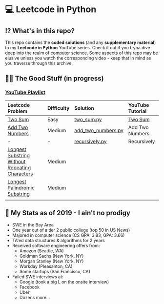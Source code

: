 # 💻 Leetcode in Python

## ⁉️ What's in this repo?

This repo contains the **coded solutions** (and any **supplementary material**) to my **Leetcode in Python** YouTube series. Check it out if you tryna dive deep into the realm of computer science. Some aspects of this repo may be elusive unless you watch the corresponding video - keep that in mind as you traverse through this archive.

## 👌🏾 The Good Stuff (in progress)

### [YouTube Playlist](https://www.youtube.com/watch?v=pypLtNT8aNY&list=PLTJ_bWjv6i7xuOoib_cLLEbkH0EeweLej)

  | Leetcode Problem | Difficulty | Solution | YouTube Tutorial |
  | :--------------- | :--------- | :------- | :--------------- |
  | [Two Sum](https://leetcode.com/problems/two-sum/) | Easy | [two_sum.py](https://github.com/TeluguGameboy/leetcode/tree/master/solutions/two_sum/two_sum.py) | [Two Sum](https://www.youtube.com/watch?v=pypLtNT8aNY) |
  | [Add Two Numbers](https://leetcode.com/problems/add-two-numbers/) | Medium | [add_two_numbers.py](https://github.com/TeluguGameboy/lip/blob/master/solutions/add_two_numbers/add_two_numbers.py) | Add Two Numbers |
  | - | - | [recursively.py](https://github.com/TeluguGameboy/lip/blob/master/solutions/add_two_numbers_r/add_two_numbers_r.py) | Recursively |
  | [Longest Substring Without Repeating Characters](https://leetcode.com/problems/longest-substring-without-repeating-characters/) | Medium | | |
  | [Longest Palindromic Substring](https://leetcode.com/problems/longest-palindromic-substring/) | Medium | | |
  | | | | |

## 🤫 My Stats as of 2019 - I ain't no prodigy
- SWE in the Bay Area
- One year out of a tier 2 public college (top 50 in US News)
- Majored in computer science (CS GPA: 3.83, GPA: 3.66)
- TA'ed data structures & algorithms for 2 years
- Received software engineering offers from:
  - Amazon (Seattle, WA)
  - Goldman Sachs (New York, NY)
  - Morgan Stanley (New York, NY)
  - Workday (Pleasanton, CA)
  - Some startups (San Francisco, CA)
- Failed SWE interviews at:
  - Google (took a big L on the onsite interview)
  - Facebook
  - Uber
  - Dozens more...
